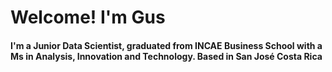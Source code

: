 <h1 align='left'> Welcome! I'm Gus</h1>
<h4 align='left'> I'm a Junior Data Scientist, graduated from INCAE Business School with a Ms in Analysis, Innovation and Technology. 
Based in San José Costa Rica
